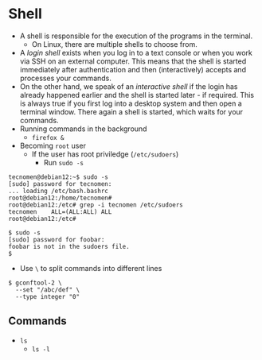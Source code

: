 # Shell

- A shell is responsible for the execution of the programs in the terminal.
    - On Linux, there are multiple shells to choose from.
- A *login shell* exists when you log in to a text console or when you work via SSH on an external computer. This means that the shell is started immediately after authentication and then (interactively) accepts and processes your commands.
- On the other hand, we speak of an *interactive shell* if the login has already happened earlier and the shell is started later - if required. This is always true if you first log into a desktop system and then open a terminal window. There again a shell is started, which waits for your commands.
- Running commands in the background
    - `firefox &`
- Becoming `root` user
    - If the user has root priviledge (`/etc/sudoers`)
        - Run `sudo -s`
```
tecnomen@debian12:~$ sudo -s
[sudo] password for tecnomen: 
... loading /etc/bash.bashrc
root@debian12:/home/tecnomen# 
root@debian12:/etc# grep -i tecnomen /etc/sudoers
tecnomen	ALL=(ALL:ALL) ALL
root@debian12:/etc# 

$ sudo -s
[sudo] password for foobar: 
foobar is not in the sudoers file.
$ 
```
- Use `\` to split commands into different lines
```
$ gconftool-2 \
  --set "/abc/def" \
  --type integer "0"
```

## Commands

- `ls`
    - `ls -l`
